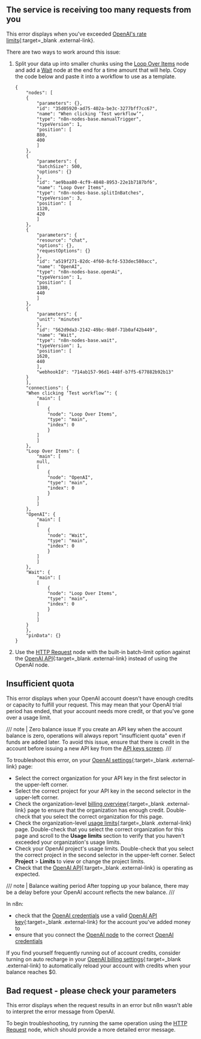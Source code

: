 ## The service is receiving too many requests from you

This error displays when you've exceeded [OpenAI's rate limits](https://platform.openai.com/docs/guides/rate-limits){:target=_blank .external-link}.

There are two ways to work around this issue:

1. Split your data up into smaller chunks using the [Loop Over Items](/integrations/builtin/core-nodes/n8n-nodes-base.splitinbatches/) node and add a [Wait](/integrations/builtin/core-nodes/n8n-nodes-base.wait/) node at the end for a time amount that will help. Copy the code below and paste it into a workflow to use as a template.
    ```
    {
        "nodes": [
        {
            "parameters": {},
            "id": "35d05920-ad75-402a-be3c-3277bff7cc67",
            "name": "When clicking ‘Test workflow’",
            "type": "n8n-nodes-base.manualTrigger",
            "typeVersion": 1,
            "position": [
            880,
            400
            ]
        },
        {
            "parameters": {
            "batchSize": 500,
            "options": {}
            },
            "id": "ae9baa80-4cf9-4848-8953-22e1b7187bf6",
            "name": "Loop Over Items",
            "type": "n8n-nodes-base.splitInBatches",
            "typeVersion": 3,
            "position": [
            1120,
            420
            ]
        },
        {
            "parameters": {
            "resource": "chat",
            "options": {},
            "requestOptions": {}
            },
            "id": "a519f271-82dc-4f60-8cfd-533dec580acc",
            "name": "OpenAI",
            "type": "n8n-nodes-base.openAi",
            "typeVersion": 1,
            "position": [
            1380,
            440
            ]
        },
        {
            "parameters": {
            "unit": "minutes"
            },
            "id": "562d9da3-2142-49bc-9b8f-71b0af42b449",
            "name": "Wait",
            "type": "n8n-nodes-base.wait",
            "typeVersion": 1,
            "position": [
            1620,
            440
            ],
            "webhookId": "714ab157-96d1-448f-b7f5-677882b92b13"
        }
        ],
        "connections": {
        "When clicking ‘Test workflow’": {
            "main": [
            [
                {
                "node": "Loop Over Items",
                "type": "main",
                "index": 0
                }
            ]
            ]
        },
        "Loop Over Items": {
            "main": [
            null,
            [
                {
                "node": "OpenAI",
                "type": "main",
                "index": 0
                }
            ]
            ]
        },
        "OpenAI": {
            "main": [
            [
                {
                "node": "Wait",
                "type": "main",
                "index": 0
                }
            ]
            ]
        },
        "Wait": {
            "main": [
            [
                {
                "node": "Loop Over Items",
                "type": "main",
                "index": 0
                }
            ]
            ]
        }
        },
        "pinData": {}
    }
    ```
2. Use the [HTTP Request](/integrations/builtin/core-nodes/n8n-nodes-base.httprequest/) node with the built-in batch-limit option against the [OpenAI API](https://platform.openai.com/docs/quickstart){:target=_blank .external-link} instead of using the OpenAI node.

## Insufficient quota

This error displays when your OpenAI account doesn't have enough credits or capacity to fulfill your request. This may mean that your OpenAI trial period has ended, that your account needs more credit, or that you've gone over a usage limit.

/// note | Zero balance issue
If you create an API key when the account balance is zero, operations will always report "insufficient quota" even if funds are added later. To avoid this issue, ensure that there is credit in the account before issuing a new API key from the [API keys screen](https://platform.openai.com/settings/organization/api-keys).
///

To troubleshoot this error, on your [OpenAI settings](https://platform.openai.com/settings/organization/billing/overview){:target=_blank .external-link} page:

* Select the correct organization for your API key in the first selector in the upper-left corner.
* Select the correct project for your API key in the second selector in the upper-left corner.
* Check the organization-level [billing overview](https://platform.openai.com/settings/organization/billing/overview){:target=_blank .external-link} page to ensure that the organization has enough credit. Double-check that you select the correct organization for this page.
* Check the organization-level [usage limits](https://platform.openai.com/settings/organization/limits){:target=_blank .external-link} page. Double-check that you select the correct organization for this page and scroll to the **Usage limits** section to verify that you haven't exceeded your organization's usage limits.
* Check your OpenAI project's usage limits. Double-check that you select the correct project in the second selector in the upper-left corner. Select **Project** > **Limits** to view or change the project limits.
* Check that the [OpenAI API](https://status.openai.com/){:target=_blank .external-link} is operating as expected.

/// note | Balance waiting period
After topping up your balance, there may be a delay before your OpenAI account reflects the new balance.
///

In n8n:

* check that the [OpenAI credentials](/integrations/builtin/credentials/openai/) use a valid [OpenAI API key](https://platform.openai.com/api-keys){:target=_blank .external-link} for the account you've added money to
* ensure that you connect the [OpenAI node](/integrations/builtin/app-nodes/n8n-nodes-langchain.openai/) to the correct [OpenAI credentials](/integrations/builtin/credentials/openai/)

If you find yourself frequently running out of account credits, consider turning on auto recharge in your [OpenAI billing settings](https://platform.openai.com/settings/organization/billing/overview){:target=_blank .external-link} to automatically reload your account with credits when your balance reaches $0.

## Bad request - please check your parameters

This error displays when the request results in an error but n8n wasn't able to interpret the error message from OpenAI.

To begin troubleshooting, try running the same operation using the [HTTP Request](/integrations/builtin/core-nodes/n8n-nodes-base.httprequest/) node, which should provide a more detailed error message.
